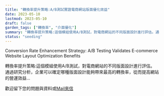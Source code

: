 ```yaml
---
title: "轉換率提升策略:A/B測試實證電商網站版面優化效益"
date: 2023-05-10
lastmod: 2023-05-10
draft: false
garden_tags: ["轉換率", "介面優化"]
summary: "轉換率提升策略:這個模組使用A/B測試，對電商網站的不同版面設計進行評估。通過研究分析，企業可以確定哪種版面設計能夠帶來最高的轉換率，從而提高網站的營運效益"
status: "seeding"
---
```


Conversion Rate Enhancement Strategy: A/B Testing Validates E-commerce Website Layout Optimization Benefits

轉換率提升策略:這個模組使用A/B測試，對電商網站的不同版面設計進行評估。通過研究分析，企業可以確定哪種版面設計能夠帶來最高的轉換率，從而提高網站的營運效益...  

歡迎留下您的問題與資料或[Mail來信](mailto:william@insightbotics.com)
